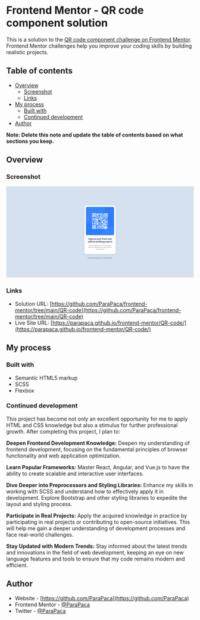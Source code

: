 # Frontend Mentor - QR code component solution

This is a solution to the [QR code component challenge on Frontend Mentor](https://www.frontendmentor.io/challenges/qr-code-component-iux_sIO_H). Frontend Mentor challenges help you improve your coding skills by building realistic projects. 

## Table of contents

- [Overview](#overview)
  - [Screenshot](#screenshot)
  - [Links](#links)
- [My process](#my-process)
  - [Built with](#built-with)
  - [Continued development](#continued-development)
- [Author](#author)

**Note: Delete this note and update the table of contents based on what sections you keep.**

## Overview

### Screenshot

![](./screenshots/screenshot_1.png)

### Links

- Solution URL: [https://github.com/ParaPaca/frontend-mentor/tree/main/QR-code](https://github.com/ParaPaca/frontend-mentor/tree/main/QR-code)
- Live Site URL: [https://parapaca.github.io/frontend-mentor/QR-code/](https://parapaca.github.io/frontend-mentor/QR-code/)


## My process


### Built with

- Semantic HTML5 markup
- SCSS
- Flexbox


### Continued development

This project has become not only an excellent opportunity for me to apply HTML and CSS knowledge but also a stimulus for further professional growth. After completing this project, I plan to:

**Deepen Frontend Development Knowledge:**
Deepen my understanding of frontend development, focusing on the fundamental principles of browser functionality and web application optimization.

**Learn Popular Frameworks:**
Master React, Angular, and Vue.js to have the ability to create scalable and interactive user interfaces.

**Dive Deeper into Preprocessors and Styling Libraries:**
Enhance my skills in working with SCSS and understand how to effectively apply it in development. Explore Bootstrap and other styling libraries to expedite the layout and styling process.

**Participate in Real Projects:**
Apply the acquired knowledge in practice by participating in real projects or contributing to open-source initiatives. This will help me gain a deeper understanding of development processes and face real-world challenges.

**Stay Updated with Modern Trends:**
Stay informed about the latest trends and innovations in the field of web development, keeping an eye on new language features and tools to ensure that my code remains modern and efficient.


## Author

- Website - [https://github.com/ParaPaca](https://github.com/ParaPaca)
- Frontend Mentor - [@ParaPaca](https://www.frontendmentor.io/profile/ParaPaca)
- Twitter - [@ParaPaca](https://www.twitter.com/ParaPaca)

